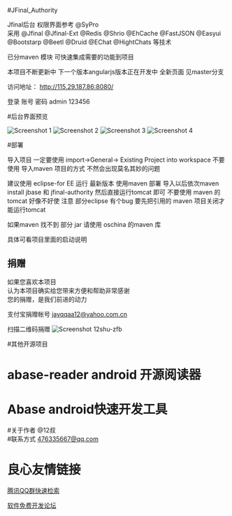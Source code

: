 #JFinal_Authority

   Jfinal后台  权限界面参考    @SyPro  
     采用 @Jfinal @Jfinal-Ext @Redis @Shrio @EhCache @FastJSON 
    @Easyui @Bootstarp  @Beetl @Druid @EChat @HightChats   等技术   
    
   已分maven 模块 可快速集成需要的功能到项目 
 
   本项目不断更新中 
   下一个版本angularjs版本正在开发中 全新页面 见master分支 


  
  访问地址： http://115.29.187.86:8080/ 
  
  登录 账号 密码  admin	 123456


 
 #后台界面预览 

  ![Screenshot 1](http://git.oschina.net/jayqqaa12/JFinal_Authority/raw/master/Screenshot/1.png "Screenshot 1")
  ![Screenshot 2](http://git.oschina.net/jayqqaa12/JFinal_Authority/raw/master/Screenshot/2.png "Screenshot 2")
  ![Screenshot 3](http://git.oschina.net/jayqqaa12/JFinal_Authority/raw/master/Screenshot/3.png "Screenshot 3")
  ![Screenshot 4](http://git.oschina.net/jayqqaa12/JFinal_Authority/raw/master/Screenshot/4.png "Screenshot 4")


#部署

导入项目 一定要使用 import->General-> Existing Project into workspace
不要使用 导入maven 项目的方式 不然会出现莫名其妙的问题

建议使用 eclipse-for EE 运行 
最新版本 使用maven 部署 导入以后依次maven install jbase 和 jfinal-authority
然后直接运行tomcat 即可 不要使用 maven 的tomcat 好像不好使
注意 部分eclipse 有个bug 要先把引用的 maven 项目关闭才能运行tomcat

如果maven 找不到 部分 jar 请使用 oschina 的maven 库

具体可看项目里面的启动说明



 
## 捐赠
如果您喜欢本项目  
认为本项目确实给您带来方便和帮助非常感谢  
您的捐赠，是我们前进的动力 

支付宝捐赠帐号 jayqqaa12@yahoo.com.cn

扫描二维码捐赠
![Screenshot 12shu-zfb](http://git.oschina.net/jayqqaa12/JFinal_Authority/raw/master/Screenshot/12shu-zfb.png "Screenshot 12shu-zfb")    

 


#其他开源项目  
# abase-reader android 开源阅读器   
# Abase android快速开发工具  
#关于作者 @12叔  
#联系方式 476335667@qq.com


 # 良心友情链接

[腾讯QQ群快速检索](http://u.720life.cn/s/8cf73f7c)

[软件免费开发论坛](http://u.720life.cn/s/bbb01dc0)
